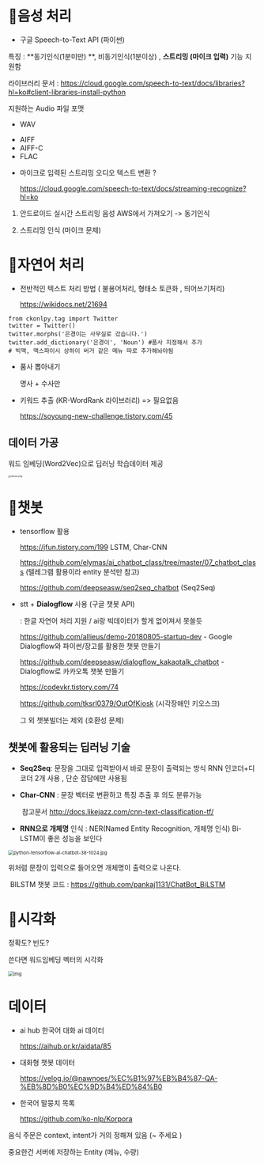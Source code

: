 # 📌음성 처리

* 구글 Speech-to-Text API (파이썬)

특징 : **동기인식(1분미만) **, 비동기인식(1분이상) , **스트리밍 (마이크 입력)** 기능 지원함 

라이브러리 문서 : https://cloud.google.com/speech-to-text/docs/libraries?hl=ko#client-libraries-install-python



지원하는 Audio 파일 포맷

* WAV

- AIFF
- AIFF-C
- FLAC



* 마이크로 입력된 스트리밍 오디오 텍스트 변환 ?

  https://cloud.google.com/speech-to-text/docs/streaming-recognize?hl=ko



1. 안드로이드 실시간 스트리밍 음성 AWS에서 가져오기 -> 동기인식

2. 스트리밍 인식 (마이크 문제)



# 📌자연어 처리

* 전반적인 텍스트 처리 방법 ( 불용어처리, 형태소 토큰화 , 띄어쓰기처리)

  https://wikidocs.net/21694 

```
from ckonlpy.tag import Twitter
twitter = Twitter()
twitter.morphs('은경이는 사무실로 갔습니다.')
twitter.add_dictionary('은경이', 'Noun') #품사 지정해서 추가
# 빅맥, 맥스파이시 상하이 버거 같은 메뉴 따로 추가해놔야됨
```

* 품사 뽑아내기

  명사 + 수사만 

  

* 키워드 추출 (KR-WordRank 라이브러리)  => 필요없음

  https://soyoung-new-challenge.tistory.com/45

##  데이터 가공

워드 임베딩(Word2Vec)으로 딥러닝 학습데이터 제공

<img src="http://aidev.co.kr/files/attach/images/2997/187/003/1edd311ac54e18660d9afe7e4458dec4.png" alt="dense.png" style="zoom: 33%;" />



# 📌챗봇

* tensorflow 활용

  https://jfun.tistory.com/199 LSTM, Char-CNN

  https://github.com/elymas/ai_chatbot_class/tree/master/07_chatbot_class (텔레그램 활용이라 entity 분석만 참고)

  https://github.com/deepseasw/seq2seq_chatbot (Seq2Seq)



* stt + **Dialogflow** 사용 (구글 챗봇 API) 

  : 한글 자연어 처리 지원 / ai랑 빅데이터가 할게 없어져서 못쓸듯

  https://github.com/allieus/demo-20180805-startup-dev - Google Dialogflow와 파이썬/장고를 활용한 챗봇 만들기

  https://github.com/deepseasw/dialogflow_kakaotalk_chatbot - Dialogflow로 카카오톡 챗봇 만들기

  https://codevkr.tistory.com/74 

  https://github.com/tksrl0379/OutOfKiosk (시각장애인 키오스크)

  

  그 외 챗봇빌더는 제외 (호환성 문제)



## 챗봇에 활용되는 딥러닝 기술

+ **Seq2Seq**: 문장을 그대로 입력받아서 바로 문장이 출력되는 방식 RNN 인코더+디코더 2개 사용 , 단순 잡담에만 사용됨

+ **Char-CNN** : 문장 벡터로 변환하고 특징 추출 후 의도 분류가능 

  ​	참고문서 http://docs.likejazz.com/cnn-text-classification-tf/

* **RNN으로 개체명** 인식  : NER(Named Entity Recognition, 개체명 인식) Bi-LSTM이 좋은 성능을 보인다

<img src="http://aidev.co.kr/files/attach/images/2997/187/003/04365245de80acd53a44f859c28718a8.jpg" alt="python-tensorflow-ai-chatbot-38-1024.jpg" style="zoom: 67%;" />

 위처럼 문장이 입력으로 들어오면 개체명이 출력으로 나온다. 

​	BILSTM 챗봇 코드 : https://github.com/pankaj1131/ChatBot_BiLSTM



# 📌시각화

정확도? 빈도? 

쓴다면 워드임베딩 벡터의 시각화

<img src="https://wikidocs.net/images/page/50704/man.PNG" alt="img" style="zoom: 67%;" />





# 데이터

* ai hub 한국어 대화 ai 데이터

  https://aihub.or.kr/aidata/85

* 대화형 챗봇 데이터

  https://velog.io/@nawnoes/%EC%B1%97%EB%B4%87-QA-%EB%8D%B0%EC%9D%B4%ED%84%B0

* 한국어 말뭉치 목록

  https://github.com/ko-nlp/Korpora

  

음식 주문은 context, intent가 거의 정해져 있음 (~ 주세요 )

중요한건 서버에 저장하는 Entity (메뉴, 수량) 











